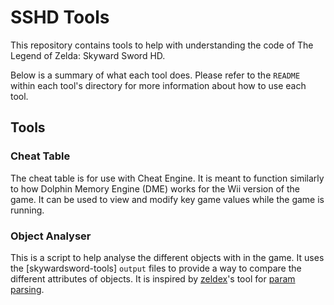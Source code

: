 # SSHD Tools

This repository contains tools to help with understanding the code of The
Legend of Zelda: Skyward Sword HD.

Below is a summary of what each tool does. Please refer to the `README` within
each tool's directory for more information about how to use each tool.

## Tools

### Cheat Table

The cheat table is for use with Cheat Engine. It is meant to function
similarly to how Dolphin Memory Engine (DME) works for the Wii version of the
game. It can be used to view and modify key game values while the game is
running.

### Object Analyser

This is a script to help analyse the different objects with in the game. It
uses the [skywardsword-tools] `output` files to provide a way to compare the
different attributes of objects. It is inspired by
[zeldex](https://github.com/elijah-thomas774)'s tool for
[param parsing](https://github.com/elijah-thomas774/SkywardSwordParamsScripts).
